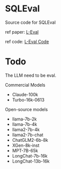 # SQLEval
Source code for SQLEval

ref paper: [L-Eval](https://arxiv.org/abs/2307.11088)

ref code:  [L-Eval Code](https://github.com/OpenLMLab/LEval)

# Todo
The LLM need to be eval.

Commercial Models
- Claude-100k
- Turbo-16k-0613


Open-source models
- llama-7b-2k
- llama-7b-4k
- llama2-7b-4k
- llama2-7b-chat
- ChatGLM2-6b-8k
- XGen-8k-inst
- MPT-7B-65k
- LongChat-7b-16k
- LongChat-13b-16k
